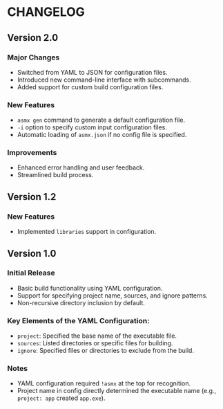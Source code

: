 # CHANGELOG

## Version 2.0

### Major Changes
- Switched from YAML to JSON for configuration files.
- Introduced new command-line interface with subcommands.
- Added support for custom build configuration files.

### New Features
- `asmx gen` command to generate a default configuration file.
- `-i` option to specify custom input configuration files.
- Automatic loading of `asmx.json` if no config file is specified.

### Improvements
- Enhanced error handling and user feedback.
- Streamlined build process.

## Version 1.2

### New Features
- Implemented `libraries` support in configuration.

## Version 1.0

### Initial Release
- Basic build functionality using YAML configuration.
- Support for specifying project name, sources, and ignore patterns.
- Non-recursive directory inclusion by default.

### Key Elements of the YAML Configuration:
- `project`: Specified the base name of the executable file.
- `sources`: Listed directories or specific files for building.
- `ignore`: Specified files or directories to exclude from the build.

### Notes
- YAML configuration required `!asmx` at the top for recognition.
- Project name in config directly determined the executable name (e.g., `project: app` created `app.exe`).